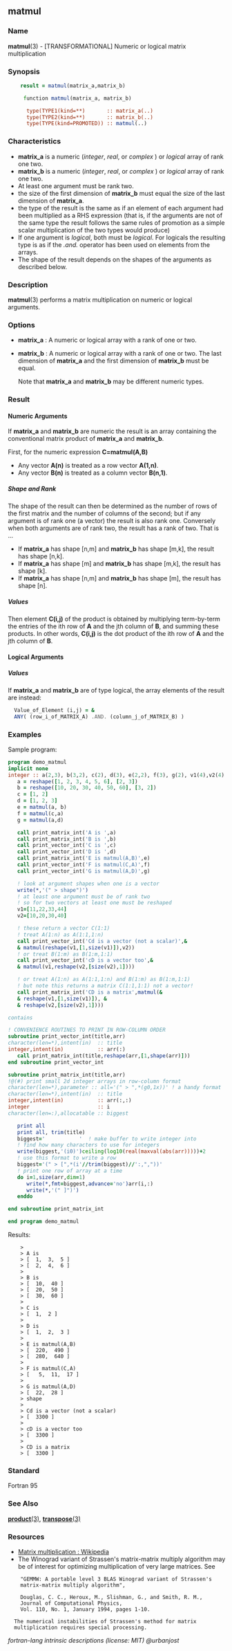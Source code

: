 ## matmul

### **Name**

**matmul**(3) - \[TRANSFORMATIONAL\] Numeric or logical matrix
multiplication

### **Synopsis**

```fortran
    result = matmul(matrix_a,matrix_b)
```

```fortran
     function matmul(matrix_a, matrix_b)

      type(TYPE1(kind=**)       :: matrix_a(..)
      type(TYPE2(kind=**)       :: matrix_b(..)
      type(TYPE(kind=PROMOTED)) :: matmul(..)
```

### **Characteristics**

- **matrix_a** is a numeric (_integer_, _real_, or _complex_ ) or
  _logical_ array of rank one two.
- **matrix_b** is a numeric (_integer_, _real_, or _complex_ ) or
  _logical_ array of rank one two.
- At least one argument must be rank two.
- the size of the first dimension of **matrix_b** must equal the size
  of the last dimension of **matrix_a**.
- the type of the result is the same as if an element of each argument
  had been multiplied as a RHS expression (that is, if the arguments
  are not of the same type the result follows the same rules of promotion
  as a simple scalar multiplication of the two types would produce)
- If one argument is _logical_, both must be _logical_. For logicals
  the resulting type is as if the _.and._ operator has been used on
  elements from the arrays.
- The shape of the result depends on the shapes of the arguments
  as described below.

### **Description**

**matmul**(3) performs a matrix multiplication on numeric or logical
arguments.

### **Options**

- **matrix_a**
  : A numeric or logical array with a rank of one or two.

- **matrix_b**
  : A numeric or logical array with a rank of one or two. The last
  dimension of **matrix_a** and the first dimension of **matrix_b**
  must be equal.

  Note that **matrix_a** and **matrix_b** may be different numeric
  types.

### **Result**

#### **Numeric Arguments**

If **matrix_a** and **matrix_b** are numeric the result is an
array containing the conventional matrix product of **matrix_a**
and **matrix_b**.

First, for the numeric expression **C=matmul(A,B)**

- Any vector **A(n)** is treated as a row vector **A(1,n)**.
- Any vector **B(n)** is treated as a column vector **B(n,1)**.

##### **Shape and Rank**

The shape of the result can then be determined as the number of rows
of the first matrix and the number of columns of the second; but if
any argument is of rank one (a vector) the result is also rank one.
Conversely when both arguments are of rank two, the result has a rank
of two. That is ...

- If **matrix_a** has shape [n,m] and **matrix_b** has shape [m,k],
  the result has shape [n,k].
- If **matrix_a** has shape [m] and **matrix_b** has shape [m,k],
  the result has shape [k].
- If **matrix_a** has shape [n,m] and **matrix_b** has shape [m],
  the result has shape [n].

##### **Values**

Then element **C(i,j)** of the product is obtained by multiplying
term-by-term the entries of the ith row of **A** and the jth column
of **B**, and summing these products. In other words, **C(i,j)**
is the dot product of the ith row of **A** and the jth column of **B**.

#### **Logical Arguments**

##### **Values**

If **matrix_a** and **matrix_b** are of type logical, the array elements
of the result are instead:

```fortran
  Value_of_Element (i,j) = &
  ANY( (row_i_of_MATRIX_A) .AND. (column_j_of_MATRIX_B) )
```

### **Examples**

Sample program:

```fortran
program demo_matmul
implicit none
integer :: a(2,3), b(3,2), c(2), d(3), e(2,2), f(3), g(2), v1(4),v2(4)
   a = reshape([1, 2, 3, 4, 5, 6], [2, 3])
   b = reshape([10, 20, 30, 40, 50, 60], [3, 2])
   c = [1, 2]
   d = [1, 2, 3]
   e = matmul(a, b)
   f = matmul(c,a)
   g = matmul(a,d)

   call print_matrix_int('A is ',a)
   call print_matrix_int('B is ',b)
   call print_vector_int('C is ',c)
   call print_vector_int('D is ',d)
   call print_matrix_int('E is matmul(A,B)',e)
   call print_vector_int('F is matmul(C,A)',f)
   call print_vector_int('G is matmul(A,D)',g)

   ! look at argument shapes when one is a vector
   write(*,'(" > shape")')
   ! at least one argument must be of rank two
   ! so for two vectors at least one must be reshaped
   v1=[11,22,33,44]
   v2=[10,20,30,40]

   ! these return a vector C(1:1)
   ! treat A(1:n) as A(1:1,1:n)
   call print_vector_int('Cd is a vector (not a scalar)',&
   & matmul(reshape(v1,[1,size(v1)]),v2))
   ! or treat B(1:m) as B(1:m,1:1)
   call print_vector_int('cD is a vector too',&
   & matmul(v1,reshape(v2,[size(v2),1])))

   ! or treat A(1:n) as A(1:1,1:n) and B(1:m) as B(1:m,1:1)
   ! but note this returns a matrix C(1:1,1:1) not a vector!
   call print_matrix_int('CD is a matrix',matmul(&
   & reshape(v1,[1,size(v1)]), &
   & reshape(v2,[size(v2),1])))

contains

! CONVENIENCE ROUTINES TO PRINT IN ROW-COLUMN ORDER
subroutine print_vector_int(title,arr)
character(len=*),intent(in)  :: title
integer,intent(in)           :: arr(:)
   call print_matrix_int(title,reshape(arr,[1,shape(arr)]))
end subroutine print_vector_int

subroutine print_matrix_int(title,arr)
!@(#) print small 2d integer arrays in row-column format
character(len=*),parameter :: all='(" > ",*(g0,1x))' ! a handy format
character(len=*),intent(in)  :: title
integer,intent(in)           :: arr(:,:)
integer                      :: i
character(len=:),allocatable :: biggest

   print all
   print all, trim(title)
   biggest='           '  ! make buffer to write integer into
   ! find how many characters to use for integers
   write(biggest,'(i0)')ceiling(log10(real(maxval(abs(arr)))))+2
   ! use this format to write a row
   biggest='(" > [",*(i'//trim(biggest)//':,","))'
   ! print one row of array at a time
   do i=1,size(arr,dim=1)
      write(*,fmt=biggest,advance='no')arr(i,:)
      write(*,'(" ]")')
   enddo

end subroutine print_matrix_int

end program demo_matmul
```

Results:

```text
    >
    > A is
    > [  1,  3,  5 ]
    > [  2,  4,  6 ]
    >
    > B is
    > [  10,  40 ]
    > [  20,  50 ]
    > [  30,  60 ]
    >
    > C is
    > [  1,  2 ]
    >
    > D is
    > [  1,  2,  3 ]
    >
    > E is matmul(A,B)
    > [  220,  490 ]
    > [  280,  640 ]
    >
    > F is matmul(C,A)
    > [   5,  11,  17 ]
    >
    > G is matmul(A,D)
    > [  22,  28 ]
    > shape
    >
    > Cd is a vector (not a scalar)
    > [  3300 ]
    >
    > cD is a vector too
    > [  3300 ]
    >
    > CD is a matrix
    > [  3300 ]
```

### **Standard**

Fortran 95

### **See Also**

[**product**(3)](#product),
[**transpose**(3)](#transpose)

### **Resources**

- [Matrix multiplication : Wikipedia](https://en.wikipedia.org/wiki/Matrix_multiplication)
- The Winograd variant of Strassen's matrix-matrix multiply algorithm may
  be of interest for optimizing multiplication of very large matrices. See

```text
    "GEMMW: A portable level 3 BLAS Winograd variant of Strassen's
    matrix-matrix multiply algorithm",

    Douglas, C. C., Heroux, M., Slishman, G., and Smith, R. M.,
    Journal of Computational Physics,
    Vol. 110, No. 1, January 1994, pages 1-10.

  The numerical instabilities of Strassen's method for matrix
  multiplication requires special processing.
```

_fortran-lang intrinsic descriptions (license: MIT) \@urbanjost_
